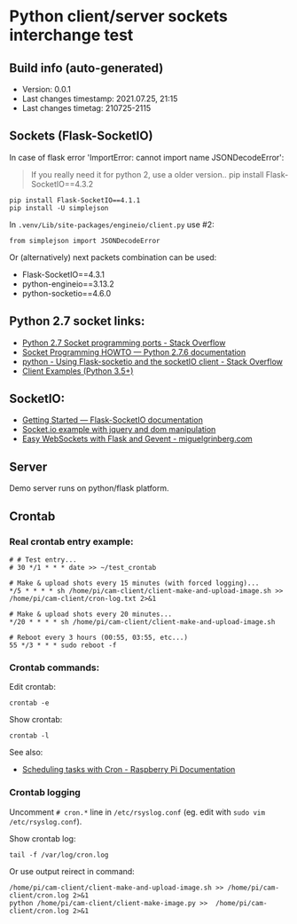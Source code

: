 # Python client/server sockets interchange test


## Build info (auto-generated)

- Version: 0.0.1
- Last changes timestamp: 2021.07.25, 21:15
- Last changes timetag: 210725-2115


## Sockets (Flask-SocketIO)

In case of flask error 'ImportError: cannot import name JSONDecodeError':

> If you really need it for python 2, use a older version.. pip install Flask-SocketIO==4.3.2

```
pip install Flask-SocketIO==4.1.1
pip install -U simplejson
```

In `.venv/Lib/site-packages/engineio/client.py` use #2:

```
from simplejson import JSONDecodeError
```

Or (alternatively) next packets combination can be used:

- Flask-SocketIO==4.3.1
- python-engineio==3.13.2
- python-socketio==4.6.0


## Python 2.7 socket links:

- [Python 2.7 Socket programming ports - Stack Overflow](https://stackoverflow.com/questions/52053884/python-2-7-socket-programming-ports)
- [Socket Programming HOWTO — Python 2.7.6 documentation](https://cpython-test-docs.readthedocs.io/en/latest/howto/sockets.html)
- [python - Using Flask-socketio and the socketIO client - Stack Overflow](https://stackoverflow.com/questions/48160130/using-flask-socketio-and-the-socketio-client)
- [Client Examples (Python 3.5+)](https://python-socketio.readthedocs.io/en/latest/intro.html#client-examples)


## SocketIO:

- [Getting Started — Flask-SocketIO documentation](https://flask-socketio.readthedocs.io/en/latest/getting_started.html#initialization)
- [Socket.io example with jquery and dom manipulation](https://gist.github.com/anandgeorge/2814934)
- [Easy WebSockets with Flask and Gevent - miguelgrinberg.com](https://blog.miguelgrinberg.com/post/easy-websockets-with-flask-and-gevent)


## Server

Demo server runs on python/flask platform.


## Crontab

### Real crontab entry example:

```shell
# # Test entry...
# 30 */1 * * * date >> ~/test_crontab

# Make & upload shots every 15 minutes (with forced logging)...
*/5 * * * * sh /home/pi/cam-client/client-make-and-upload-image.sh >> /home/pi/cam-client/cron-log.txt 2>&1

# Make & upload shots every 20 minutes...
*/20 * * * * sh /home/pi/cam-client/client-make-and-upload-image.sh

# Reboot every 3 hours (00:55, 03:55, etc...)
55 */3 * * * sudo reboot -f
```

### Crontab commands:

Edit crontab:
```shell
crontab -e
```

Show crontab:
```shell
crontab -l
```

See also:

- [Scheduling tasks with Cron - Raspberry Pi Documentation](https://www.raspberrypi.org/documentation/linux/usage/cron.md)


### Crontab logging

Uncomment `# cron.*` line in `/etc/rsyslog.conf` (eg. edit with `sudo vim /etc/rsyslog.conf`).

Show crontab log:

```shell
tail -f /var/log/cron.log
```

Or use output reirect in command:

```shell
/home/pi/cam-client/client-make-and-upload-image.sh >> /home/pi/cam-client/cron.log 2>&1
python /home/pi/cam-client/client-make-image.py >>  /home/pi/cam-client/cron.log 2>&1
```


<!--
 @changed 2021.07.25, 21:17
-->
